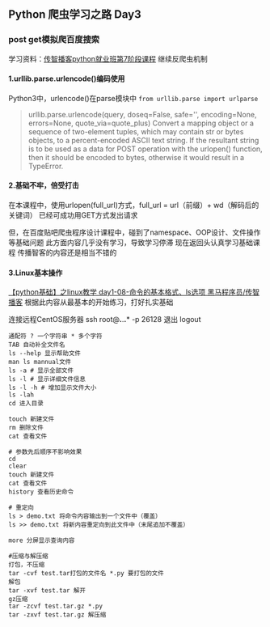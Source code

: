 ## Python 爬虫学习之路 Day3
### post get模拟爬百度搜索
学习资料：[传智播客python就业班第7阶段课程](https://www.youtube.com/watch?v=s0MwZMSel8k&list=PLC664nq_h8b81Eh0jERXmtKk_CWntvUnB&index=7)
继续反爬虫机制

#### 1.urllib.parse.urlencode()编码使用
Python3中，urlencode()在parse模块中
```from urllib.parse import urlparse```

> urllib.parse.urlencode(query, doseq=False, safe='', encoding=None, errors=None, quote_via=quote_plus)
> Convert a mapping object or a sequence of two-element tuples, which may contain str or bytes objects, to a percent-encoded ASCII text string. If the resultant string is to be used as a data for POST operation with the urlopen() function, then it should be encoded to bytes, otherwise it would result in a TypeError.

#### 2.基础不牢，倍受打击
在本课程中，使用urlopen(full_url)方式，full_url = url（前缀）+ wd（解码后的关键词）
已经可成功用GET方式发出请求

但，在百度贴吧爬虫程序设计课程中，碰到了namespace、OOP设计、文件操作等基础问题
此方面内容几乎没有学习，导致学习停滞
现在返回头认真学习基础课程
传播智客的内容还是相当不错的

#### 3.Linux基本操作
[【python基础】之linux教学 day1-08-命令的基本格式、ls选项 黑马程序员/传智播客](https://www.youtube.com/watch?v=LKk_Rtjyh2A&index=8&list=PLNTlJhYDV6sNBSVrIiA_QfIQwk4sPVsBj)
根据此内容从最基本的开始练习，打好扎实基础

连接远程CentOS服务器
ssh root@**.**.**.*** -p 26128
退出 logout

```
通配符 ? 一个字符串 * 多个字符
TAB 自动补全文件名
ls --help 显示帮助文件
man ls mannual文件
ls -a # 显示全部文件
ls -l # 显示详细文件信息
ls -l -h # 增加显示文件大小
ls -lah
cd 进入目录

touch 新建文件
rm 删除文件
cat 查看文件

# 参数先后顺序不影响效果
cd
clear
touch 新建文件
cat 查看文件
history 查看历史命令

# 重定向
ls > demo.txt 将命令内容输出到一个文件中（覆盖）
ls >> demo.txt 将新内容重定向到此文件中（末尾追加不覆盖）

more 分屏显示查询内容

#压缩与解压缩
打包，不压缩
tar -cvf test.tar打包的文件名 *.py 要打包的文件
解包
tar -xvf test.tar 解开
gz压缩
tar -zcvf test.tar.gz *.py
tar -zxvf test.tar.gz 解压缩
```

